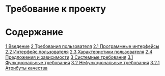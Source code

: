 # Требование к проекту 
# Содержание 
[1 Введение]()
[2 Требования пользователя]()
[2.1 Программные интерфейсы]()
[2.2 Интерфейс пользователя]()
[2.3 Характеристики пользователя]()
[2.4 Предложения и зависимости]()
[3 Системные требования]()
[3.1 Функциональные требования]()
[3.2 Нефункциональные требования]()
[3.2.1 Атрибуты качества]()
